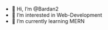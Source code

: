 - 👋 Hi, I’m @Bardan2
- 👀 I’m interested in Web-Development
- 🌱 I’m currently learning MERN


<!---
Bardan2/Bardan2 is a ✨ special ✨ repository because its `README.md` (this file) appears on your GitHub profile.
You can click the Preview link to take a look at your changes.
--->
